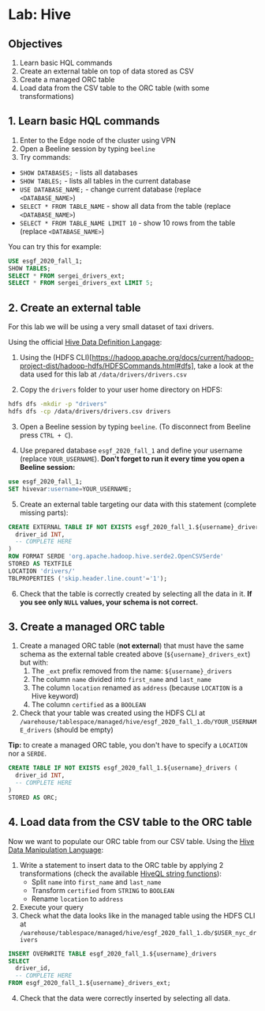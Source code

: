 # Lab: Hive

## Objectives

1. Learn basic HQL commands
2. Create an external table on top of data stored as CSV
3. Create a managed ORC table
4. Load data from the CSV table to the ORC table (with some transformations)

## 1. Learn basic HQL commands

1. Enter to the Edge node of the cluster using VPN
2. Open a Beeline session by typing `beeline`
3. Try commands:

- `SHOW DATABASES;` - lists all databases
- `SHOW TABLES;` - lists all tables in the current database
- `USE DATABASE_NAME;` - change current database (replace `<DATABASE_NAME>`)
- `SELECT * FROM TABLE_NAME` - show all data from the table (replace `<DATABASE_NAME>`)
- `SELECT * FROM TABLE_NAME LIMIT 10` - show 10 rows from the table (replace `<DATABASE_NAME>`)

You can try this for example:

```sql
USE esgf_2020_fall_1;
SHOW TABLES;
SELECT * FROM sergei_drivers_ext;
SELECT * FROM sergei_drivers_ext LIMIT 5;
```

## 2. Create an external table

For this lab we will be using a very small dataset of taxi drivers.

Using the official [Hive Data Definition Langage](https://cwiki.apache.org/confluence/display/Hive/LanguageManual+DDL):

1. Using the (HDFS CLI)[https://hadoop.apache.org/docs/current/hadoop-project-dist/hadoop-hdfs/HDFSCommands.html#dfs], take a look at the data used for this lab at `/data/drivers/drivers.csv`

2. Copy the `drivers` folder to your user home directory on HDFS:

```sh
hdfs dfs -mkdir -p "drivers"
hdfs dfs -cp /data/drivers/drivers.csv drivers
```
   
3. Open a Beeline session by typing `beeline`. (To disconnect from Beeline press `CTRL + C`).

4. Use prepared database `esgf_2020_fall_1` and define your username (replace `YOUR_USERNAME`). **Don't forget to run it every time you open a Beeline session:**

```sql
use esgf_2020_fall_1;
SET hivevar:username=YOUR_USERNAME;
```

5. Create an external table targeting our data with this statement (complete missing parts):

```sql
CREATE EXTERNAL TABLE IF NOT EXISTS esgf_2020_fall_1.${username}_drivers_ext (
  driver_id INT,
  -- COMPLETE HERE
)
ROW FORMAT SERDE 'org.apache.hadoop.hive.serde2.OpenCSVSerde'
STORED AS TEXTFILE
LOCATION 'drivers/'
TBLPROPERTIES ('skip.header.line.count'='1');
```

6. Check that the table is correctly created by selecting all the data in it. **If you see only `NULL` values, your schema is not correct.**

## 3. Create a managed ORC table

1. Create a managed ORC table (**not external**) that must have the same schema as the external table created above (`${username}_drivers_ext`) but with:
   1. The `_ext` prefix removed from the name: `${username}_drivers`
   2. The column `name` divided into `first_name` and `last_name`
   3. The column `location` renamed as `address` (because `LOCATION` is a Hive keyword)
   4. The column `certified` as a `BOOLEAN`
2. Check that your table was created using the HDFS CLI at `/warehouse/tablespace/managed/hive/esgf_2020_fall_1.db/YOUR_USERNAME_drivers` (should be empty)

**Tip:** to create a managed ORC table, you don't have to specify a `LOCATION` nor a `SERDE`.

```sql
CREATE TABLE IF NOT EXISTS esgf_2020_fall_1.${username}_drivers (
  driver_id INT,
  -- COMPLETE HERE
)
STORED AS ORC;
```

## 4. Load data from the CSV table to the ORC table

Now we want to populate our ORC table from our CSV table. Using the [Hive Data Manipulation Language](https://cwiki.apache.org/confluence/display/Hive/LanguageManual+DML):

1. Write a statement to insert data to the ORC table by applying 2 transformations (check the available [HiveQL string functions](https://cwiki.apache.org/confluence/display/Hive/LanguageManual+UDF#LanguageManualUDF-StringFunctions)):
   - Split `name` into `first_name` and `last_name`
   - Transform `certified` from `STRING` to `BOOLEAN`
   - Rename `location` to `address`
2. Execute your query
3. Check what the data looks like in the managed table using the HDFS CLI at `/warehouse/tablespace/managed/hive/esgf_2020_fall_1.db/$USER_nyc_drivers`

```sql
INSERT OVERWRITE TABLE esgf_2020_fall_1.${username}_drivers
SELECT 
  driver_id,
  -- COMPLETE HERE
FROM esgf_2020_fall_1.${username}_drivers_ext;
```

4. Check that the data were correctly inserted by selecting all data.
